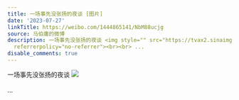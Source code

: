 ```yaml
---
title: 一场事先没张扬的夜谈 [图片]
date: '2023-07-27'
linkTitle: https://weibo.com/1444865141/NbM88ucjg
source: 马伯庸的微博
description: 一场事先没张扬的夜谈 <img style="" src="https://tvax2.sinaimg.cn/large/001zMvqtly1hgb9nyzcgdj60j9cmx7wi02.jpg"
  referrerpolicy="no-referrer"><br><br> ...
disable_comments: true
---
```

一场事先没张扬的夜谈 <img style="" src="https://tvax2.sinaimg.cn/large/001zMvqtly1hgb9nyzcgdj60j9cmx7wi02.jpg" referrerpolicy="no-referrer"><br><br> ...